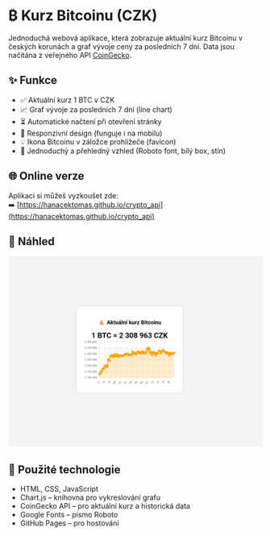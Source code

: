 # ₿ Kurz Bitcoinu (CZK)

Jednoduchá webová aplikace, která zobrazuje aktuální kurz Bitcoinu v českých korunách a graf vývoje ceny za posledních 7 dní. Data jsou načítána z veřejného API [CoinGecko](https://www.coingecko.com/).

## ✨ Funkce

- ✅ Aktuální kurz 1 BTC v CZK
- 📈 Graf vývoje za posledních 7 dní (line chart)
- ⏳ Automatické načtení při otevření stránky
- 📱 Responzivní design (funguje i na mobilu)
- 💡 Ikona Bitcoinu v záložce prohlížeče (favicon)
- 🎨 Jednoduchý a přehledný vzhled (Roboto font, bílý box, stín)

## 🌐 Online verze

Aplikaci si můžeš vyzkoušet zde:  
➡️ [https://hanacektomas.github.io/crypto_api](https://hanacektomas.github.io/crypto_api)

## 📸 Náhled

![Ukázka aplikace](screenshot.png)

## 🔧 Použité technologie

- HTML, CSS, JavaScript
- Chart.js – knihovna pro vykreslování grafu
- CoinGecko API – pro aktuální kurz a historická data
- Google Fonts – písmo Roboto
- GitHub Pages – pro hostování
